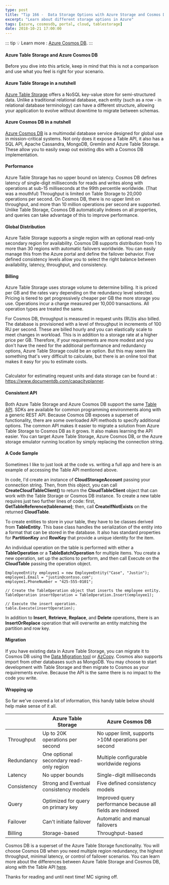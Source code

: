 ```yaml
---
type: post
title: "Tip 166 -  Data Storage Options with Azure Storage and Cosmos DB"
excerpt: "Learn about different storage options in Azure"
tags: [azure, cosmosdb, portal, cloud, tablestorage]
date: 2018-10-21 17:00:00
---
```

 
::: tip
:bulb: Learn more : [Azure Cosmos DB](https://docs.microsoft.com/azure/cosmos-db/introduction?WT.mc_id=docs-azuredevtips-micrum).
:::

#### Azure Table Storage and Azure Cosmos DB

Before you dive into this article, keep in mind that this is not a comparison and use what you feel is right for your scenario. 

#### Azure Table Storage in a nutshell

[Azure Table Storage](https://azure.microsoft.com/services/storage/tables?WT.mc_id=azure-azuredevtips-micrum) offers a NoSQL key-value store for semi-structured data. 
Unlike a traditional relational database, each entity (such as a row - in relational database terminology) can have a different structure, allowing your application to evolve without downtime to migrate between schemas.

#### Azure Cosmos DB in a nutshell

[Azure Cosmos DB](https://azure.microsoft.com/services/cosmos-db?WT.mc_id=azure-azuredevtips-micrum) is a multimodal database service designed for global use in mission-critical systems. Not only does it expose a Table API, it also has a SQL API, Apache Cassandra, MongoDB, Gremlin and Azure Table Storage. These allow you to easily swap out existing dbs with a Cosmos DB implementation. 

#### Performance

Azure Table Storage has no upper bound on latency. Cosmos DB defines latency of single-digit milliseconds for reads and writes along with operations at sub-15 milliseconds at the 99th percentile worldwide. (That was a mouthful) Throughput is limited on Table Storage to 20,000 operations per second. On Cosmos DB, there is no upper limit on throughput, and more than 10 million operations per second are supported. Unlike Table Storage, Cosmos DB automatically indexes on all properties, and queries can take advantage of this to improve performance.

#### Global Distribution

Azure Table Storage supports a single region with an optional read-only secondary region for availability. Cosmos DB supports distribution from 1 to more than 30 regions with automatic failovers worldwide. You can easily manage this from the Azure portal and define the failover behavior. Five defined consistency levels allow you to select the right balance between availability, latency, throughput, and consistency.

#### Billing

Azure Table Storage uses storage volume to determine billing. It is priced per GB and the rates vary depending on the redundancy level selected. Pricing is tiered to get progressively cheaper per GB the more storage you use. Operations incur a charge measured per 10,000 transactions. All operation types are treated the same.

For Cosmos DB, throughput is measured in request units (RU)is also billed. The database is provisioned with a level of throughput in increments of 100 RU per second. These are billed hourly and you can elastically scale to meet changes in workload. This is in addition to a storage rate at a higher price per GB. Therefore, if your requirements are more modest and you don't have the need for the additional performance and redundancy options, Azure Table Storage could be an option. But this may seem like something that's very difficult to calculate, but there is an online tool that makes it easy for you to estimate costs.
 
<img :src="$withBase('/files/azure-cosmos-planner.png')">

Calculator for estimating request units and data storage can be found at : https://www.documentdb.com/capacityplanner.

#### Consistent API

Both Azure Table Storage and Azure Cosmos DB support the same [Table API](https://docs.microsoft.com/azure/cosmos-db/table-introduction?WT.mc_id=docs-azuredevtips-micrum). SDKs are available for common programming environments along with a generic REST API. Because Cosmos DB exposes a superset of functionality, there are some overloaded API methods to specify additional options. The common API makes it easier to migrate a solution from Azure Table Storage to Cosmos DB as it grows. It also makes learning the API easier. You can target Azure Table Storage, Azure Cosmos DB, or the Azure storage emulator running location by simply replacing the connection string.

#### A Code Sample

Sometimes I like to just look at the code vs. writing a full app and here is an example of accessing the Table API mentioned above. 

In code, I'd create an instance of **CloudStorageAccount** passing your connection string. Then, from this object, you can call **CreateCloudTableClient()** to return the **CloudTableClient** object that can work with the Table Storage or Cosmos DB instance. To create a new table requires just two further lines of code: first, **GetTableReference(tablename)**; then, call **CreateIfNotExists** on the returned **CloudTable**.

To create entities to store in your table, they have to be classes derived from **TableEntity**. This base class handles the serialization of the entity into a format that can be stored in the database. It also has standard properties for **PartitionKey** and **RowKey** that provide a unique identity for the item.

An individual operation on the table is performed with either a **TableOperation** or a **TableBatchOperation** for multiple items. You create a new operation, set up the actions to perform, and then call Execute on the **CloudTable** passing the operation object. 

```
EmployeeEntity employee1 = new EmployeeEntity("Case", "Justin");
employee1.Email = "justin@contoso.com";
employee1.PhoneNumber = "425-555-0101";

// Create the TableOperation object that inserts the employee entity.
TableOperation insertOperation = TableOperation.Insert(employee1);

// Execute the insert operation.
table.Execute(insertOperation);
```

In addition to **Insert**, **Retrieve**, **Replace**, and **Delete** operations, there is an **InsertOrReplace** operation that will overwrite an entity matching the partition and row key.

#### Migration

If you have existing data in Azure Table Storage, you can migrate it to Cosmos DB using the [Data Migration tool](https://docs.microsoft.com/azure/cosmos-db/import-data?WT.mc_id=docs-azuredevtips-micrum) or [AzCopy](https://docs.microsoft.com/azure/storage/common/storage-use-azcopy?WT.mc_id=docs-azuredevtips-micrum). Cosmos also supports import from other databases such as MongoDB. You may choose to start development with Table Storage and then migrate to Cosmos as your requirements evolve. Because the API is the same there is no impact to the code you write.

#### Wrapping up

So far we've covered a lot of information, this handy table below should help make sense of it all.

|            | Azure Table Storage | Azure Cosmos DB |
| ---------- | ------------------- | --------------- |
| Throughput | Up to 20K operations per second | No upper limit, supports >10M operations per second |
| Redundancy | One optional secondary read-only region | Multiple configurable worldwide regions |
| Latency | No upper bounds | Single-digit milliseconds |
| Consistency | Strong and Eventual consistency models | Five defined consistency models |
| Query | Optimized for query on primary key | Improved query performance because all fields are indexed |
| Failover | Can't initiate failover | Automatic and manual failovers |
| Billing | Storage-based | Throughput-based |


Cosmos DB is a superset of the Azure Table Storage functionality. You will choose Cosmos DB when you need multiple region redundancy, the highest throughput, minimal latency, or control of failover scenarios. You can learn more about the differences between Azure Table Storage and Cosmos DB, along with the Table API [here](https://docs.microsoft.com/azure/cosmos-db/table-introduction?WT.mc_id=docs-azuredevtips-micrum). 

Thanks for reading and until next time! MC signing off. 


